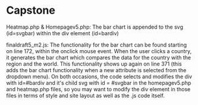 # Capstone

Heatmap.php & Homepagev5.php:
  The bar chart is appended to the svg (id=svgbar) within the div element (id=bardiv)


finaldraft5_m2.js:
  The functionality for the bar chart can be found starting on line 172, within the onclick mouse event. When the user clicks       a country, it generates the bar chart which compares the data for the country with the region and the world. This functionality shows up again on line 371 (this adds the bar chart functionality when a new attribute is selected from the dropdown menu). On both occasions, the code selects and modifies the div with id=#bardiv and it's child svg with id = #svgbar in the homepagev5.php and heatmap.php files, so you may want to modify the div element in those files in terms of style and site layout as well as the .js code itself.
  
  
